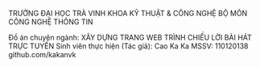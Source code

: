 TRƯỜNG ĐẠI HỌC TRÀ VINH
KHOA KỸ THUẬT & CÔNG NGHỆ
BỘ MÔN CÔNG NGHỆ THÔNG TIN 

Đồ án chuyên ngành: XÂY DỰNG TRANG WEB TRÌNH CHIẾU LỜI BÀI HÁT TRỰC TUYẾN
Sinh viên thực hiện (Tác giả): Cao Ka Ka
MSSV: 110120138
github.com/kakanvk

